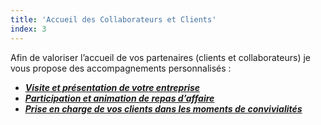 ```yaml
---
title: 'Accueil des Collaborateurs et Clients'
index: 3
---
```


Afin de valoriser l’accueil de vos partenaires (clients et collaborateurs) je vous propose des
accompagnements personnalisés :


- [***Visite et présentation de votre entreprise***](/posts2/visite)
- [***Participation et animation de repas d’affaire***](/posts2/participation)
- [***Prise en charge de vos clients dans les moments de convivialités***](/posts2/prise)


